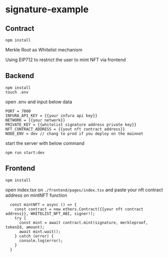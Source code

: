 # signature-example

## Contract

```
npm install
```

Merkle Root as Whitelist mechanism

Using EIP712 to restrict the user to mint NFT via frontend

## Backend

```
npm install
touch .env
```

open .env and input below data
```
PORT = 7000
INFURA_API_KEY = {{your infura api key}}
NETWORK = {{your network}}
PRIVATE_KEY = {{whitelist signature address private key}}
NFT_CONTRACT_ADDRESS = {{yout nft contract address}}
NODE_ENV = dev // chang to prod if you deploy on the mainnet
```
start the server with below command
```
npm run start:dev
```


## Frontend

```
npm install
```
open index.tsx on `./frontend/pages/index.tsx` and paste your nft contract address on mintNFT function
```
  const mintNFT = async () => {
    const contract = new ethers.Contract({{your nft contract address}}, WHITELIST_NFT_ABI, signer!);
    try {
      const mint = await contract.mint(signature, merkleproof, tokenId, amount);
      await mint.wait();
    } catch (error) {
      console.log(error);
    }
  }
```
